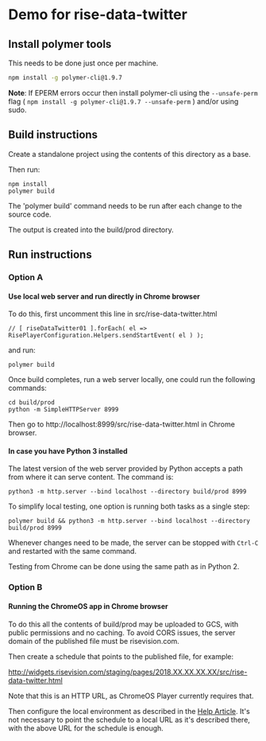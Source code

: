# Demo for rise-data-twitter

## Install polymer tools

This needs to be done just once per machine.

```bash
npm install -g polymer-cli@1.9.7
```

**Note**: If EPERM errors occur then install polymer-cli using the
`--unsafe-perm` flag ( `npm install -g polymer-cli@1.9.7 --unsafe-perm` )
and/or using sudo.

## Build instructions

Create a standalone project using the contents of this directory as a base.

Then run:

```
npm install
polymer build
```

The 'polymer build' command needs to be run after each change to the source
code.

The output is created into the build/prod directory.

## Run instructions

### Option A

#### Use local web server and run directly in Chrome browser

To do this, first uncomment this line in src/rise-data-twitter.html

`// [ riseDataTwitter01 ].forEach( el => RisePlayerConfiguration.Helpers.sendStartEvent( el ) );`

and run:

`polymer build`

Once build completes, run a web server locally, one could run the following commands:

```
cd build/prod
python -m SimpleHTTPServer 8999
```

Then go to http://localhost:8999/src/rise-data-twitter.html in Chrome browser.

#### In case you have Python 3 installed

The latest version of the web server provided by Python accepts a path from where it can serve content. The command is:

`python3 -m http.server --bind localhost --directory build/prod 8999`

To simplify local testing, one option is running both tasks as a single step:

`polymer build && python3 -m http.server --bind localhost --directory build/prod 8999`

Whenever changes need to be made, the server can be stopped with `Ctrl-C` and restarted with the same command.

Testing from Chrome can be done using the same path as in Python 2.

### Option B

#### Running the ChromeOS app in Chrome browser

To do this all the contents of build/prod may be uploaded to GCS,
with public permissions and no caching. To avoid CORS issues, the server
domain of the published file must be risevision.com.

Then create a schedule that points to the published file, for example:

  http://widgets.risevision.com/staging/pages/2018.XX.XX.XX.XX/src/rise-data-twitter.html

Note that this is an HTTP URL, as ChromeOS Player currently requires that.

Then configure the local environment as described in the
[Help Article](https://help.risevision.com/hc/en-us/articles/360020390692-HTML-Templates-Local-Development-Setup-and-Installation-Process). It's not necessary to point the schedule to a local URL as it's described there, with the above URL for the schedule is enough.
